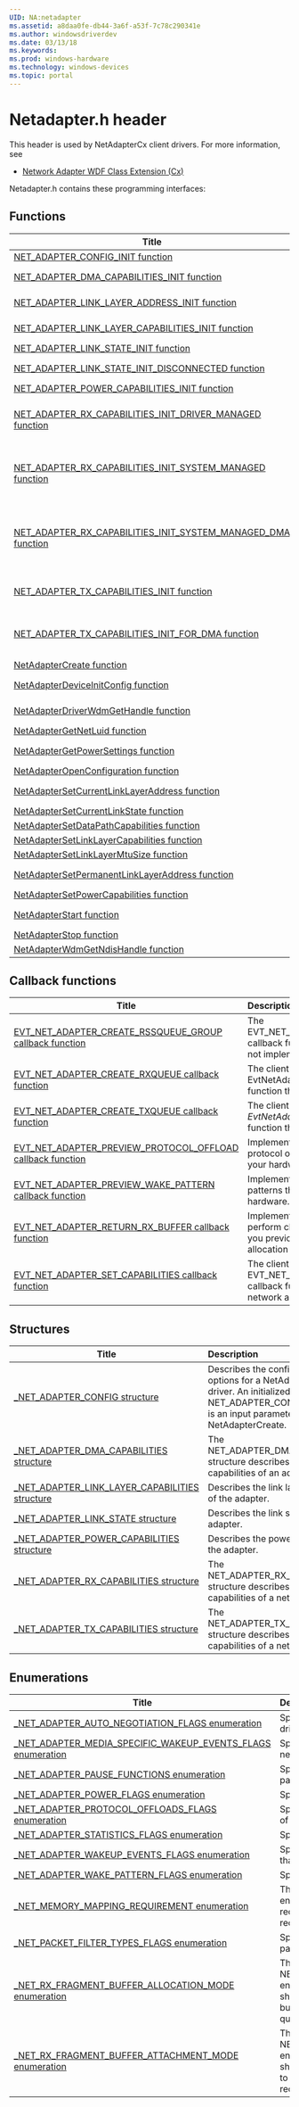 ```yaml
---
UID: NA:netadapter
ms.assetid: a8daa0fe-db44-3a6f-a53f-7c78c290341e
ms.author: windowsdriverdev
ms.date: 03/13/18
ms.keywords: 
ms.prod: windows-hardware
ms.technology: windows-devices
ms.topic: portal
---
```


# Netadapter.h header



This header is used by NetAdapterCx client drivers. For more information, see
- [Network Adapter WDF Class Extension (Cx)](https://docs.microsoft.com/windows-hardware/drivers/netcx/)

Netadapter.h contains these programming interfaces:


## Functions

| Title   | Description   |
| ---- |:---- |
| [NET_ADAPTER_CONFIG_INIT function](nf-netadapter-net_adapter_config_init.md) | Initializes the NET_ADAPTER_CONFIG structure. |
| [NET_ADAPTER_DMA_CAPABILITIES_INIT function](nf-netadapter-net_adapter_dma_capabilities_init.md) | The NET_ADAPTER_DMA_CAPABILITIES_INIT method initializes a NET_ADAPTER_DMA_CAPABILITIES structure. |
| [NET_ADAPTER_LINK_LAYER_ADDRESS_INIT function](nf-netadapter-net_adapter_link_layer_address_init.md) | The NET_ADAPTER_LINK_LAYER_ADDRESS_INIT method initializes a link layer address. |
| [NET_ADAPTER_LINK_LAYER_CAPABILITIES_INIT function](nf-netadapter-net_adapter_link_layer_capabilities_init.md) | Initializes the NET_ADAPTER_LINK_LAYER_CAPABILITIES structure. |
| [NET_ADAPTER_LINK_STATE_INIT function](nf-netadapter-net_adapter_link_state_init.md) | Initializes a NET_ADAPTER_LINK_STATE structure. |
| [NET_ADAPTER_LINK_STATE_INIT_DISCONNECTED function](nf-netadapter-net_adapter_link_state_init_disconnected.md) | Initializes a NET_ADAPTER_LINK_STATE structure for an adapter that is disconnected from the network. |
| [NET_ADAPTER_POWER_CAPABILITIES_INIT function](nf-netadapter-net_adapter_power_capabilities_init.md) | Initializes a NET_ADAPTER_POWER_CAPABILITIES structure. |
| [NET_ADAPTER_RX_CAPABILITIES_INIT_DRIVER_MANAGED function](nf-netadapter-net_adapter_rx_capabilities_init_driver_managed.md) | The NET_ADAPTER_RX_CAPABILITIES_INIT_DRIVER_MANAGED method initializes a NET_ADAPTER_RX_CAPABILITIES structure for a net adapter that would like to specify driver-managed receive buffer allocation and attachment. |
| [NET_ADAPTER_RX_CAPABILITIES_INIT_SYSTEM_MANAGED function](nf-netadapter-net_adapter_rx_capabilities_init_system_managed.md) | The NET_ADAPTER_RX_CAPABILITIES_INIT_SYSTEM_MANAGED method initializes a NET_ADAPTER_RX_CAPABILITIES structure for a net adapter that would like to specify operating system-managed receive buffer allocation and attachment, but not the use of DMA memory mapping. |
| [NET_ADAPTER_RX_CAPABILITIES_INIT_SYSTEM_MANAGED_DMA function](nf-netadapter-net_adapter_rx_capabilities_init_system_managed_dma.md) | The NET_ADAPTER_RX_CAPABILITIES_INIT_SYSTEM_MANAGED_DMA method initializes a NET_ADAPTER_RX_CAPABILITIES structure for a net adapter that would like to specify operating system-managed receive buffer allocation and attachment, as well as DMA for memory mapping. |
| [NET_ADAPTER_TX_CAPABILITIES_INIT function](nf-netadapter-net_adapter_tx_capabilities_init.md) | The NET_ADAPTER_TX_CAPABILITIES_INIT method initializes a NET_ADAPTER_TX_CAPABILITIES structure for a net adapter that has not specified the use of DMA in its transmit data path. |
| [NET_ADAPTER_TX_CAPABILITIES_INIT_FOR_DMA function](nf-netadapter-net_adapter_tx_capabilities_init_for_dma.md) | The NET_ADAPTER_TX_CAPABILITIES_INIT_FOR_DMA method initializes a NET_ADAPTER_TX_CAPABILITIES structure for a net adapter that has specified the use of DMA in its transmit data path. |
| [NetAdapterCreate function](nf-netadapter-netadaptercreate.md) | Creates a net adapter object. |
| [NetAdapterDeviceInitConfig function](nf-netadapter-netadapterdeviceinitconfig.md) | Initializes device initialization operations when the Plug and Play (PnP) manager reports the existence of a device. |
| [NetAdapterDriverWdmGetHandle function](nf-netadapter-netadapterdriverwdmgethandle.md) | A WDF client driver calls NetAdapterDriverWdmGetHandle to get a handle that can be used to call NDIS APIs. |
| [NetAdapterGetNetLuid function](nf-netadapter-netadaptergetnetluid.md) | Retrieves the NET_LUID that is assigned to a network adapter. |
| [NetAdapterGetPowerSettings function](nf-netadapter-netadaptergetpowersettings.md) | Retrieves the NETPOWERSETTINGS object that is associated with a net adapter. |
| [NetAdapterOpenConfiguration function](nf-netadapter-netadapteropenconfiguration.md) | Opens the adapter’s configuration database. |
| [NetAdapterSetCurrentLinkLayerAddress function](nf-netadapter-netadaptersetcurrentlinklayeraddress.md) | The NetAdapterSetCurrentLinkLayerAddress method sets the current link layer address for the network adapter. |
| [NetAdapterSetCurrentLinkState function](nf-netadapter-netadaptersetcurrentlinkstate.md) | Sets the current link state of the of the network adapter. |
| [NetAdapterSetDataPathCapabilities function](nf-netadapter-netadaptersetdatapathcapabilities.md) | Sets the data path capabilities of the network adapter. |
| [NetAdapterSetLinkLayerCapabilities function](nf-netadapter-netadaptersetlinklayercapabilities.md) | Sets the link layer capabilities of the network adapter. |
| [NetAdapterSetLinkLayerMtuSize function](nf-netadapter-netadaptersetlinklayermtusize.md) | Sets the link layer maximum transfer unit size of the adapter. |
| [NetAdapterSetPermanentLinkLayerAddress function](nf-netadapter-netadaptersetpermanentlinklayeraddress.md) | The NetAdapterSetPermanentLinkLayerAddress method sets the permanent link layer address for the network adapter. |
| [NetAdapterSetPowerCapabilities function](nf-netadapter-netadaptersetpowercapabilities.md) | Sets the power capabilities of the network adapter. |
| [NetAdapterStart function](nf-netadapter-netadapterstart.md) | The NetAdapterStart method starts a previously stopped NETADAPTER object. |
| [NetAdapterStop function](nf-netadapter-netadapterstop.md) | The NetAdapterStop method stops a NETADAPTER object. |
| [NetAdapterWdmGetNdisHandle function](nf-netadapter-netadapterwdmgetndishandle.md) | Retrieves the NDIS adapter handle for a specified net adapter. |

## Callback functions

| Title   | Description   |
| ---- |:---- |
| [EVT_NET_ADAPTER_CREATE_RSSQUEUE_GROUP callback function](nc-netadapter-evt_net_adapter_create_rssqueue_group.md) | The EVT_NET_ADAPTER_CREATE_RSSQUEUE_GROUP callback function is reserved for system use. Do not implement this callback in your code. |
| [EVT_NET_ADAPTER_CREATE_RXQUEUE callback function](nc-netadapter-evt_net_adapter_create_rxqueue.md) | The client driver's implementation of the EvtNetAdapterCreateRxQueue event callback function that sets up a receive (Rx) queue. |
| [EVT_NET_ADAPTER_CREATE_TXQUEUE callback function](nc-netadapter-evt_net_adapter_create_txqueue.md) | The client driver's implementation of the *EvtNetAdapterCreateTxQueue* event callback function that sets up a transmit (Tx) queue. |
| [EVT_NET_ADAPTER_PREVIEW_PROTOCOL_OFFLOAD callback function](nc-netadapter-evt_net_adapter_preview_protocol_offload.md) | Implement this optional callback to reject protocol offloads that are not compatible with your hardware. |
| [EVT_NET_ADAPTER_PREVIEW_WAKE_PATTERN callback function](nc-netadapter-evt_net_adapter_preview_wake_pattern.md) | Implement this optional callback to reject wake patterns that are not compatible with your hardware. |
| [EVT_NET_ADAPTER_RETURN_RX_BUFFER callback function](nc-netadapter-evt_net_adapter_return_rx_buffer.md) | Implement this optional callback function to perform cleanup on a receive buffer for which you previously specified manual fragment allocation and attachment. |
| [EVT_NET_ADAPTER_SET_CAPABILITIES callback function](nc-netadapter-evt_net_adapter_set_capabilities.md) | The client driver's implementation of the EVT_NET_ADAPTER_SET_CAPABILITIES event callback function that sets the capabilities of the network adapter. |

## Structures

| Title   | Description   |
| ---- |:---- |
| [_NET_ADAPTER_CONFIG structure](ns-netadapter-_net_adapter_config.md) | Describes the configuration options for a NetAdapterCx client driver. An initialized NET_ADAPTER_CONFIG structure is an input parameter to NetAdapterCreate. |
| [_NET_ADAPTER_DMA_CAPABILITIES structure](ns-netadapter-_net_adapter_dma_capabilities.md) | The NET_ADAPTER_DMA_CAPABILITIES structure describes the DMA capabilities of an adapter. |
| [_NET_ADAPTER_LINK_LAYER_CAPABILITIES structure](ns-netadapter-_net_adapter_link_layer_capabilities.md) | Describes the link layer capabilities of the adapter. |
| [_NET_ADAPTER_LINK_STATE structure](ns-netadapter-_net_adapter_link_state.md) | Describes the link state of the adapter. |
| [_NET_ADAPTER_POWER_CAPABILITIES structure](ns-netadapter-_net_adapter_power_capabilities.md) | Describes the power capabilities of the adapter. |
| [_NET_ADAPTER_RX_CAPABILITIES structure](ns-netadapter-_net_adapter_rx_capabilities.md) | The NET_ADAPTER_RX_CAPABILITIES structure describes the receive capabilities of a net adapter. |
| [_NET_ADAPTER_TX_CAPABILITIES structure](ns-netadapter-_net_adapter_tx_capabilities.md) | The NET_ADAPTER_TX_CAPABILITIES structure describes the transmit capabilities of a net adapter. |

## Enumerations

| Title   | Description   |
| ---- |:---- |
| [_NET_ADAPTER_AUTO_NEGOTIATION_FLAGS enumeration](ne-netadapter-_net_adapter_auto_negotiation_flags.md) | Specifies the auto-negotiation settings for the NIC driver. |
| [_NET_ADAPTER_MEDIA_SPECIFIC_WAKEUP_EVENTS_FLAGS enumeration](ne-netadapter-_net_adapter_media_specific_wakeup_events_flags.md) | Specifies the media-specific wake-up events that a network adapter supports. |
| [_NET_ADAPTER_PAUSE_FUNCTIONS enumeration](ne-netadapter-_net_adapter_pause_functions.md) | Specifies a client driver's support for the IEEE 802.3 pause frames. |
| [_NET_ADAPTER_POWER_FLAGS enumeration](ne-netadapter-_net_adapter_power_flags.md) | Specifies a client driver's power capabilities. |
| [_NET_ADAPTER_PROTOCOL_OFFLOADS_FLAGS enumeration](ne-netadapter-_net_adapter_protocol_offloads_flags.md) | Specifies the low power protocol offload capabilities of a network adapter. |
| [_NET_ADAPTER_STATISTICS_FLAGS enumeration](ne-netadapter-_net_adapter_statistics_flags.md) | Specifies statistics that an adapter supports. |
| [_NET_ADAPTER_WAKEUP_EVENTS_FLAGS enumeration](ne-netadapter-_net_adapter_wakeup_events_flags.md) | Specifies the media-independent wake-up events that a network adapter supports. |
| [_NET_ADAPTER_WAKE_PATTERN_FLAGS enumeration](ne-netadapter-_net_adapter_wake_pattern_flags.md) | Specifies wake patterns that an adapter supports. |
| [_NET_MEMORY_MAPPING_REQUIREMENT enumeration](ne-netadapter-_net_memory_mapping_requirement.md) | The NET_MEMORY_MAPPING_REQUIREMENT enumeration identifies the memory mapping requirement that a net adapter can specify for its receive and transmit buffers. |
| [_NET_PACKET_FILTER_TYPES_FLAGS enumeration](ne-netadapter-_net_packet_filter_types_flags.md) | Specifies packet filters that control the types of packets the NIC completes on its receive path. |
| [_NET_RX_FRAGMENT_BUFFER_ALLOCATION_MODE enumeration](ne-netadapter-_net_rx_fragment_buffer_allocation_mode.md) | The NET_RX_FRAGMENT_BUFFER_ALLOCATION_MODE enumeration identifies how the operating system should allocate NET_PACKET_FRAGMENT receive buffers for a net adapter client driver's receive queues. |
| [_NET_RX_FRAGMENT_BUFFER_ATTACHMENT_MODE enumeration](ne-netadapter-_net_rx_fragment_buffer_attachment_mode.md) | The NET_RX_FRAGMENT_BUFFER_ATTACHMENT_MODE enumeration identifies how the operating system should pre-attach NET_PACKET_FRAGMENT buffers to NET_PACKETs for a net adapter client driver's receive queues. |
